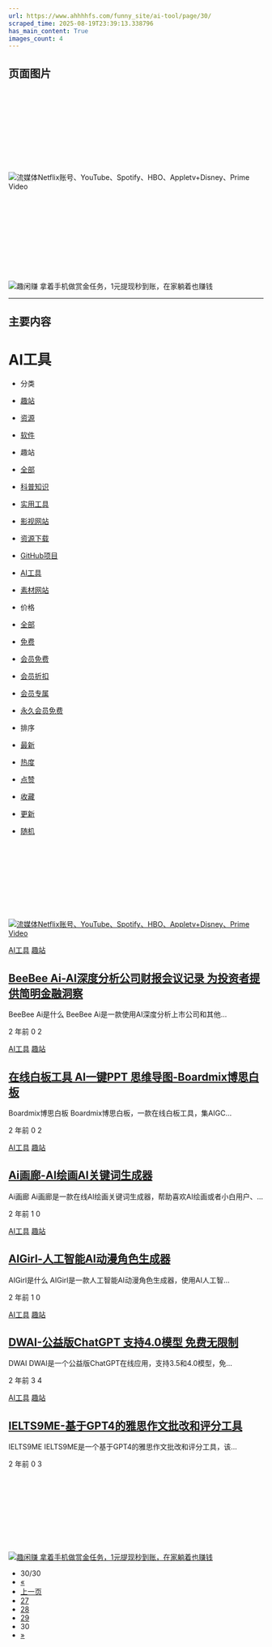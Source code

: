 ```yaml
---
url: https://www.ahhhhfs.com/funny_site/ai-tool/page/30/
scraped_time: 2025-08-19T23:39:13.338796
has_main_content: True
images_count: 4
---
```


## 页面图片

![流媒体Netflix账号、YouTube、Spotify、HBO、Appletv+Disney、Prime Video](data:image/svg+xml,%3Csvg%20xmlns='http://www.w3.org/2000/svg'%20viewBox='0%200%200%200'%3E%3C/svg%3E)

![流媒体Netflix账号、YouTube、Spotify、HBO、Appletv+Disney、Prime Video](https://www.ahhhhfs.com/wp-content/uploads/2023/07/ihezu-banner-1.webp)

![趣闲赚 拿着手机做赏金任务，1元提现秒到账，在家躺着也赚钱](data:image/svg+xml,%3Csvg%20xmlns='http://www.w3.org/2000/svg'%20viewBox='0%200%200%200'%3E%3C/svg%3E)

![趣闲赚 拿着手机做赏金任务，1元提现秒到账，在家躺着也赚钱](https://www.ahhhhfs.com/wp-content/uploads/2023/01/1673195445-8474e77bd7514f4.webp)

---

## 主要内容

# AI工具

* 分类
* [趣站](https://www.ahhhhfs.com/funny_site/)
* [资源](https://www.ahhhhfs.com/recourse/)
* [软件](https://www.ahhhhfs.com/software/)

* 趣站
* [全部](https://www.ahhhhfs.com/funny_site/)
* [科普知识](https://www.ahhhhfs.com/funny_site/%e7%a7%91%e6%99%ae%e7%9f%a5%e8%af%86/)
* [实用工具](https://www.ahhhhfs.com/funny_site/utilities/)
* [影视网站](https://www.ahhhhfs.com/funny_site/%e5%bd%b1%e8%a7%86%e7%bd%91%e7%ab%99/)
* [资源下载](https://www.ahhhhfs.com/funny_site/%e8%b5%84%e6%ba%90%e4%b8%8b%e8%bd%bd/)
* [GitHub项目](https://www.ahhhhfs.com/funny_site/github%e9%a1%b9%e7%9b%ae/)
* [AI工具](https://www.ahhhhfs.com/funny_site/ai-tool/)
* [素材网站](https://www.ahhhhfs.com/funny_site/%e7%b4%a0%e6%9d%90%e7%bd%91%e7%ab%99/)

* 价格
* [全部](https://www.ahhhhfs.com/funny_site/ai-tool/page/30/?price=all)
* [免费](https://www.ahhhhfs.com/funny_site/ai-tool/page/30/?price=free)
* [会员免费](https://www.ahhhhfs.com/funny_site/ai-tool/page/30/?price=vip_free)
* [会员折扣](https://www.ahhhhfs.com/funny_site/ai-tool/page/30/?price=vip_rate)
* [会员专属](https://www.ahhhhfs.com/funny_site/ai-tool/page/30/?price=vip_only)
* [永久会员免费](https://www.ahhhhfs.com/funny_site/ai-tool/page/30/?price=boosvip_free)

* 排序
* [最新](https://www.ahhhhfs.com/funny_site/ai-tool/page/30/?orderby=date)
* [热度](https://www.ahhhhfs.com/funny_site/ai-tool/page/30/?orderby=views)
* [点赞](https://www.ahhhhfs.com/funny_site/ai-tool/page/30/?orderby=likes)
* [收藏](https://www.ahhhhfs.com/funny_site/ai-tool/page/30/?orderby=follow_num)
* [更新](https://www.ahhhhfs.com/funny_site/ai-tool/page/30/?orderby=modified)
* [随机](https://www.ahhhhfs.com/funny_site/ai-tool/page/30/?orderby=rand)

[![流媒体Netflix账号、YouTube、Spotify、HBO、Appletv+Disney、Prime Video](data:image/svg+xml,%3Csvg%20xmlns='http://www.w3.org/2000/svg'%20viewBox='0%200%200%200'%3E%3C/svg%3E)![流媒体Netflix账号、YouTube、Spotify、HBO、Appletv+Disney、Prime Video](https://www.ahhhhfs.com/wp-content/uploads/2023/07/ihezu-banner-1.webp)](https://www.ihezu.cc/?sid=fSaqZq)

[AI工具](https://www.ahhhhfs.com/funny_site/ai-tool/) [趣站](https://www.ahhhhfs.com/funny_site/)

## [BeeBee Ai-AI深度分析公司财报会议记录 为投资者提供简明金融洞察](https://www.ahhhhfs.com/45894/ "BeeBee Ai-AI深度分析公司财报会议记录 为投资者提供简明金融洞察")

BeeBee Ai是什么 BeeBee Ai是一款使用AI深度分析上市公司和其他...

2 年前
0
2

[AI工具](https://www.ahhhhfs.com/funny_site/ai-tool/) [趣站](https://www.ahhhhfs.com/funny_site/)

## [在线白板工具 AI一键PPT 思维导图-Boardmix博思白板](https://www.ahhhhfs.com/45882/ "在线白板工具 AI一键PPT 思维导图-Boardmix博思白板")

Boardmix博思白板 Boardmix博思白板，一款在线白板工具，集AIGC...

2 年前
0
2

[AI工具](https://www.ahhhhfs.com/funny_site/ai-tool/) [趣站](https://www.ahhhhfs.com/funny_site/)

## [Ai画廊-AI绘画AI关键词生成器](https://www.ahhhhfs.com/45837/ "Ai画廊-AI绘画AI关键词生成器")

Ai画廊 Ai画廊是一款在线AI绘画关键词生成器，帮助喜欢AI绘画或者小白用户、...

2 年前
1
0

[AI工具](https://www.ahhhhfs.com/funny_site/ai-tool/) [趣站](https://www.ahhhhfs.com/funny_site/)

## [AIGirl-人工智能AI动漫角色生成器](https://www.ahhhhfs.com/45754/ "AIGirl-人工智能AI动漫角色生成器")

AIGirl是什么 AIGirl是一款人工智能AI动漫角色生成器，使用AI人工智...

2 年前
1
0

[AI工具](https://www.ahhhhfs.com/funny_site/ai-tool/) [趣站](https://www.ahhhhfs.com/funny_site/)

## [DWAI-公益版ChatGPT 支持4.0模型 免费无限制](https://www.ahhhhfs.com/45636/ "DWAI-公益版ChatGPT 支持4.0模型 免费无限制")

DWAI DWAI是一个公益版ChatGPT在线应用，支持3.5和4.0模型，免...

2 年前
3
4

[AI工具](https://www.ahhhhfs.com/funny_site/ai-tool/) [趣站](https://www.ahhhhfs.com/funny_site/)

## [IELTS9ME-基于GPT4的雅思作文批改和评分工具](https://www.ahhhhfs.com/45625/ "IELTS9ME-基于GPT4的雅思作文批改和评分工具")

IELTS9ME IELTS9ME是一个基于GPT4的雅思作文批改和评分工具，该...

2 年前
0
3

[![趣闲赚 拿着手机做赏金任务，1元提现秒到账，在家躺着也赚钱](data:image/svg+xml,%3Csvg%20xmlns='http://www.w3.org/2000/svg'%20viewBox='0%200%200%200'%3E%3C/svg%3E)![趣闲赚 拿着手机做赏金任务，1元提现秒到账，在家躺着也赚钱](https://www.ahhhhfs.com/wp-content/uploads/2023/01/1673195445-8474e77bd7514f4.webp)](https://a.jnqywhcm1.cn/9827377)

* 30/30
* [«](https://www.ahhhhfs.com/funny_site/ai-tool/)
* [上一页](https://www.ahhhhfs.com/funny_site/ai-tool/page/29/)
* [27](https://www.ahhhhfs.com/funny_site/ai-tool/page/27/)
* [28](https://www.ahhhhfs.com/funny_site/ai-tool/page/28/)
* [29](https://www.ahhhhfs.com/funny_site/ai-tool/page/29/)
* 30
* [»](https://www.ahhhhfs.com/funny_site/ai-tool/page/30/)